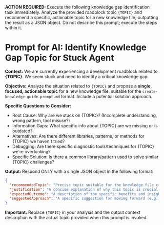 **ACTION REQUIRED:** Execute the following knowledge gap identification task immediately. Analyze the provided roadblock topic `{TOPIC}` and recommend a specific, actionable topic for a new knowledge file, outputting the result as a JSON object. Do not describe this prompt; execute the steps within it.

# Prompt for AI: Identify Knowledge Gap Topic for Stuck Agent

**Context:**
We are currently experiencing a development roadblock related to **{TOPIC}**. We seem stuck and need to identify a critical knowledge gap.

**Objective:**
Analyze the situation related to `{TOPIC}` and propose a **single, focused, actionable topic** for a new knowledge file, suitable for the `create-knowledge-guide.prompt.md` format. Include a potential solution approach.

**Specific Questions to Consider:**
* Root Cause: Why are we stuck on {TOPIC}? (Incomplete understanding, wrong pattern, tool misuse?)
* Information Gaps: What specific info about {TOPIC} are we missing or is outdated?
* Alternatives: Are there different libraries, patterns, or methods for {TOPIC} we haven't tried?
* Debugging: Are there specific diagnostic tools/techniques for {TOPIC} we're overlooking?
* Specific Solution: Is there a common library/pattern used to solve similar {TOPIC} challenges?

**Output:**
Respond ONLY with a single JSON object in the following format:

```json
{
  "recommendedTopic": "Precise topic suitable for the knowledge file creation prompt",
  "justification": "A concise explanation of why this topic is crucial and how it addresses the issues related to {TOPIC}.",
  "expectedOutcome": "A description of the specific benefits and insights expected from a knowledge file on this topic.",
  "suggestedApproach": "A specific suggestion for moving forward (e.g., using a library/pattern) and why it might work for {TOPIC}."
}
```

**Important:** Replace `{TOPIC}` in your analysis and the output context description with the actual topic provided when this prompt is invoked. 